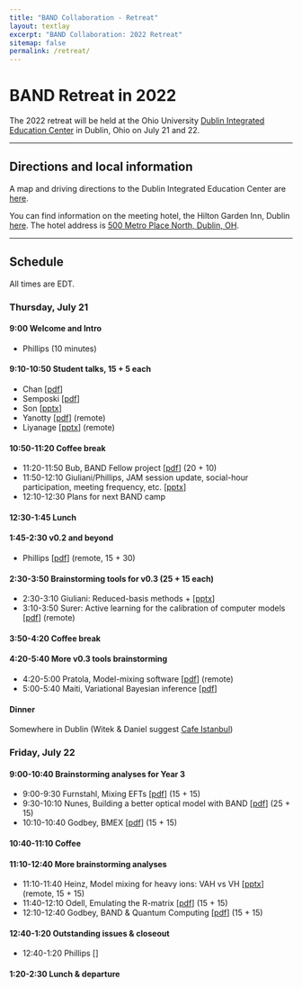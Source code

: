 ```yaml
---
title: "BAND Collaboration - Retreat"
layout: textlay
excerpt: "BAND Collaboration: 2022 Retreat"
sitemap: false
permalink: /retreat/
---
```


# BAND Retreat in 2022

<p>
The 2022 retreat will be held at the Ohio University
<!-- College of Health Sciences and Professions -->
<a href="https://www.ohio.edu/chsp/dublin-center/dublin-integrated-education-center">Dublin Integrated Education Center</a> in Dublin, Ohio on July 21 and 22.

</p>

---

## Directions and local information

<p>
A map and driving directions to the Dublin Integrated Education Center are <a href="/images/pdfs/Dublin_MapDirections.pdf">here</a>.
</p>

<p>
You can find information on the meeting hotel, the Hilton Garden Inn, Dublin <a href="https://www.hilton.com/en/hotels/cmhdhgi-hilton-garden-inn-columbus-dublin/?SEO_id=GMB-AMER-GI-CMHDHGI&y_source=1_MjA4NDMzOS03MTUtbG9jYXRpb24ud2Vic2l0ZQ%3D%3D">here</a>. 
The hotel address is <a href="https://www.google.com/maps?q=500+Metro+Place+North,+Dublin,+Ohio,+43017,+USA">500 Metro Place North, Dublin, OH</a>.
</p>

---

## Schedule

<p>
All times are EDT.
</p>

### Thursday, July 21


#### 9:00 Welcome and Intro
* Phillips  (10 minutes)

#### 9:10-10:50 Student talks, 15 + 5 each
* Chan [<a href="https://github.com/bandframework/privateband/blob/team/Meetings/Retreat2022/Talks/BAND_20220721_update_mosesyhc.pdf">pdf</a>] 
* Semposki [<a href="https://github.com/bandframework/privateband/blob/team/Meetings/Retreat2022/Talks/SAMBA_talk_split.pdf">pdf</a>]
* Son [<a href="https://github.com/bandframework/privateband/blob/team/Meetings/Retreat2022/Talks/beta_fit_MK_simplified_Tong_2022_Summer_final-2.pptx">pptx</a>] 
* Yanotty [<a href="https://github.com/bandframework/privateband/blob/team/Meetings/Retreat2022/Talks/Yannotty_BAND_Retreat_2022.pdf">pdf</a>] (remote)
* Liyanage [<a href="https://github.com/bandframework/privateband/blob/team/Meetings/Retreat2022/Talks/VAH_final_dan_liyanage.pptx">pptx</a>] (remote)

#### 10:50-11:20 Coffee break 

* 11:20-11:50 Bub, BAND Fellow project [<a href="https://github.com/bandframework/privateband/blob/team/Meetings/Retreat2022/Talks/Bub_BAND_retreat_talk.pdf">pdf</a>]  (20 + 10)
* 11:50-12:10 Giuliani/Phillips, JAM session update, social-hour participation, meeting frequency, etc. [<a href="https://github.com/bandframework/privateband/blob/team/Meetings/Retreat2022/Talks/JAM_Sessions_Pres.pptx">pptx</a>]  
* 12:10-12:30 Plans for next BAND camp 

#### 12:30-1:45 Lunch

#### 1:45-2:30 v0.2 and beyond
* Phillips [<a href="https://github.com/bandframework/privateband/blob/team/Meetings/Retreat2022/Talks/BANDv0.2andBeyond.pdf">pdf</a>] (remote, 15 + 30)

#### 2:30-3:50 Brainstorming tools for v0.3 (25 + 15 each)
* 2:30-3:10 Giuliani: Reduced-basis methods + [<a href="https://github.com/bandframework/privateband/blob/team/Meetings/Retreat2022/Talks/New_Instrument_RBM.pptx">pptx</a>] 
* 3:10-3:50 Surer: Active learning for the calibration of computer models [<a href="https://github.com/bandframework/privateband/blob/team/Meetings/Retreat2022/Talks/BANDRetreat_OS.pdf">pdf</a>] (remote) 

#### 3:50-4:20 Coffee break

#### 4:20-5:40 More v0.3 tools brainstorming
* 4:20-5:00 Pratola, Model-mixing software [<a href="https://github.com/bandframework/privateband/blob/team/Meetings/Retreat2022/Talks/Pratola_band.pdf">pdf</a>] (remote)
* 5:00-5:40 Maiti, Variational Bayesian inference [<a href="VBI_talk_Kejzlar.pdf">pdf</a>]  

#### Dinner
Somewhere in Dublin (Witek & Daniel suggest <a href="https://www.cafeistanbuldublin.com/">Cafe Istanbul</a>)

### Friday, July 22

#### 9:00-10:40 Brainstorming analyses for Year 3
* 9:00-9:30 Furnstahl, Mixing EFTs [<a href="https://github.com/bandframework/privateband/blob/team/Meetings/Retreat2022/Talks/Mixing_EFTs_Furnstahl_July2022.pdf">pdf</a>] (15 + 15)
* 9:30-10:10 Nunes, Building a better optical model with BAND [<a href="https://github.com/bandframework/privateband/blob/team/Meetings/Retreat2022/Talks/nunes-band2022.pdf">pdf</a>] (25 + 15)
* 10:10-10:40 Godbey, BMEX [<a href="https://github.com/bandframework/privateband/blob/team/Meetings/Retreat2022/Talks/BMEX_BAND_Retreat.pdf">pdf</a>] (15 + 15)

#### 10:40-11:10 Coffee


#### 11:10-12:40 More brainstorming analyses
* 11:10-11:40 Heinz, Model mixing for heavy ions: VAH vs VH [<a href="https://github.com/bandframework/privateband/blob/team/Meetings/Retreat2022/Talks/model_mixing_BAND_retreat_2022.pptx">pptx</a>] (remote, 15 + 15)
* 11:40-12:10 Odell, Emulating the R-matrix [<a href="https://github.com/bandframework/privateband/blob/team/Meetings/Retreat2022/Talks/Odell_BAND_Retreat_2022.pdf">pdf</a>] (15 + 15)
* 12:10-12:40 Godbey, BAND & Quantum Computing [<a href="https://github.com/bandframework/privateband/blob/team/Meetings/Retreat2022/Talks/QC_BAND_Retreat.pdf">pdf</a>] (15 + 15)


#### 12:40-1:20 Outstanding issues & closeout
* 12:40-1:20 Phillips [<a href="https://github.com/bandframework/privateband/blob/team/Meetings/Retreat2022/Talks/"></a>] 

#### 1:20-2:30 Lunch & departure
